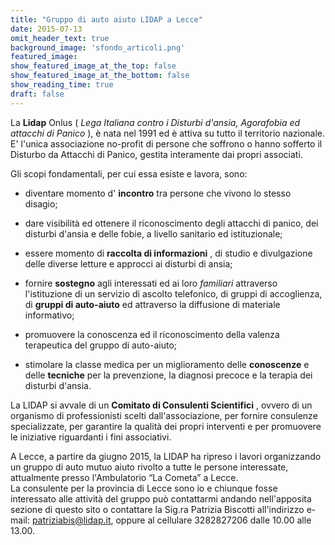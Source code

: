 ```yaml
---
title: "Gruppo di auto aiuto LIDAP a Lecce"
date: 2015-07-13
omit_header_text: true
background_image: 'sfondo_articoli.png'
featured_image: 
show_featured_image_at_the_top: false
show_featured_image_at_the_bottom: false
show_reading_time: true
draft: false
---
```


La **Lidap** Onlus ( _Lega Italiana contro i Disturbi d'ansia, Agorafobia ed
attacchi di Panico_ ), è nata nel 1991 ed è attiva su tutto il territorio
nazionale.  
E' l'unica associazione no-profit di persone che soffrono o hanno sofferto il
Disturbo da Attacchi di Panico, gestita interamente dai propri associati.  
  
Gli scopi fondamentali, per cui essa esiste e lavora, sono:  

  * diventare momento d' **incontro** tra persone che vivono lo stesso disagio;  

  * dare visibilità ed ottenere il riconoscimento degli attacchi di panico, dei disturbi d'ansia e delle fobie, a livello sanitario ed istituzionale;  

  * essere momento di **raccolta di informazioni** , di studio e divulgazione delle diverse letture e approcci ai disturbi di ansia;  

  * fornire **sostegno** agli interessati ed ai loro _familiari_ attraverso l'istituzione di un servizio di ascolto telefonico, di gruppi di accoglienza, di **gruppi di auto-aiuto** ed attraverso la diffusione di materiale informativo;  

  * promuovere la conoscenza ed il riconoscimento della valenza terapeutica del gruppo di auto-aiuto;
  * stimolare la classe medica per un miglioramento delle **conoscenze** e delle **tecniche** per la prevenzione, la diagnosi precoce e la terapia dei disturbi d'ansia.

  
La LIDAP si avvale di un **Comitato di Consulenti Scientifici** , ovvero di un
organismo di professionisti scelti dall'associazione, per fornire consulenze
specializzate, per garantire la qualità dei propri interventi e per promuovere
le iniziative riguardanti i fini associativi.  
  
A Lecce, a partire da giugno 2015, la LIDAP ha ripreso i lavori organizzando
un gruppo di auto mutuo aiuto rivolto a tutte le persone interessate,
attualmente presso l'Ambulatorio “La Cometa” a Lecce.  
La consulente per la provincia di Lecce sono io e chiunque fosse interessato
alle attività del gruppo può contattarmi andando nell'apposita sezione di
questo sito o contattare la Sig.ra Patrizia Biscotti all'indirizzo e-mail:
patriziabis@lidap.it, oppure al cellulare 3282827206 dalle 10.00 alle 13.00.  
  

